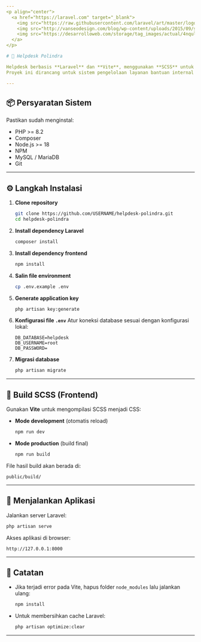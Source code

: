 ```yaml
---
<p align="center">
  <a href="https://laravel.com" target="_blank">
    <img src="https://raw.githubusercontent.com/laravel/art/master/logo-lockup/5%20SVG/2%20CMYK/1%20Full%20Color/laravel-logolockup-cmyk-red.svg" width="400" alt="Laravel Logo">
    <img src="http://vanseodesign.com/blog/wp-content/uploads/2015/09/sass-logo.png" width="150" alt="SCSS Logo">
    <img src="https://desarrolloweb.com/storage/tag_images/actual/4nqulUliAHwz5h1JaZOlpJkO8I3qc9lpxakpHzma.png" width="200" alt="VITE Logo">
  </a>
</p>

# 🚀 Helpdesk Polindra

Helpdesk berbasis **Laravel** dan **Vite**, menggunakan **SCSS** untuk styling.  
Proyek ini dirancang untuk sistem pengelolaan layanan bantuan internal kampus Polindra.

---
```


## 📦 Persyaratan Sistem

Pastikan sudah menginstal:
- PHP >= 8.2  
- Composer  
- Node.js >= 18  
- NPM  
- MySQL / MariaDB  
- Git

---
## ⚙️ Langkah Instalasi


1. **Clone repository**

   ```bash
   git clone https://github.com/USERNAME/helpdesk-polindra.git
   cd helpdesk-polindra
   ```

2. **Install dependency Laravel**

   ```bash
   composer install
   ```

3. **Install dependency frontend**

   ```bash
   npm install
   ```

4. **Salin file environment**

   ```bash
   cp .env.example .env
   ```

5. **Generate application key**

   ```bash
   php artisan key:generate
   ```

6. **Konfigurasi file `.env`**
   Atur koneksi database sesuai dengan konfigurasi lokal:

   ```
   DB_DATABASE=helpdesk
   DB_USERNAME=root
   DB_PASSWORD=
   ```

7. **Migrasi database**

   ```bash
   php artisan migrate
   ```

---

## 💅 Build SCSS (Frontend)

Gunakan **Vite** untuk mengompilasi SCSS menjadi CSS:

* **Mode development** (otomatis reload)

  ```bash
  npm run dev
  ```

* **Mode production** (build final)

  ```bash
  npm run build
  ```

File hasil build akan berada di:

```
public/build/
```

---

## 🚀 Menjalankan Aplikasi

Jalankan server Laravel:

```bash
php artisan serve
```

Akses aplikasi di browser:

```
http://127.0.0.1:8000
```

---

## 🧠 Catatan

* Jika terjadi error pada Vite, hapus folder `node_modules` lalu jalankan ulang:

  ```bash
  npm install
  ```
* Untuk membersihkan cache Laravel:

  ```bash
  php artisan optimize:clear
  ```

---
